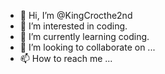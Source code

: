 - 👋 Hi, I’m @KingCrocthe2nd
- 👀 I’m interested in coding.
- 🌱 I’m currently learning coding.
- 💞️ I’m looking to collaborate on ...
- 📫 How to reach me ...

<!---
KingCrocthe2nd/KingCrocthe2nd is a ✨ special ✨ repository because its `README.md` (this file) appears on your GitHub profile.
You can click the Preview link to take a look at your changes.
--->
